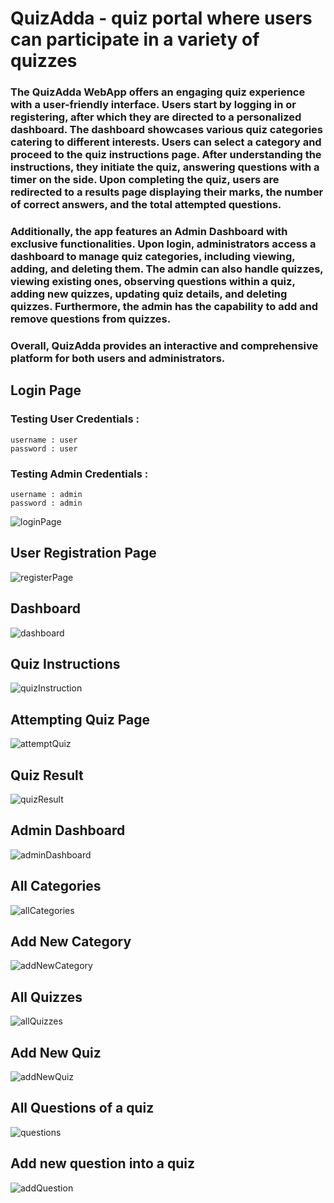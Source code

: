 # QuizAdda - quiz portal where users can participate in a variety of quizzes

### The QuizAdda WebApp offers an engaging quiz experience with a user-friendly interface. Users start by logging in or registering, after which they are directed to a personalized dashboard. The dashboard showcases various quiz categories catering to different interests. Users can select a category and proceed to the quiz instructions page. After understanding the instructions, they initiate the quiz, answering questions with a timer on the side. Upon completing the quiz, users are redirected to a results page displaying their marks, the number of correct answers, and the total attempted questions.

### Additionally, the app features an Admin Dashboard with exclusive functionalities. Upon login, administrators access a dashboard to manage quiz categories, including viewing, adding, and deleting them. The admin can also handle quizzes, viewing existing ones, observing questions within a quiz, adding new quizzes, updating quiz details, and deleting quizzes. Furthermore, the admin has the capability to add and remove questions from quizzes.

### Overall, QuizAdda provides an interactive and comprehensive platform for both users and administrators.

## Login Page

### Testing User Credentials : 
    username : user
    password : user

### Testing Admin Credentials : 
    username : admin
    password : admin

![loginPage](https://res.cloudinary.com/satish07/image/upload/v1704128491/QuizAdda/pbhnqsgh44jauxubevld.png)

## User Registration Page
![registerPage](https://res.cloudinary.com/satish07/image/upload/v1704128881/QuizAdda/fdpinegwzpl9fgqihnmw.png)

## Dashboard
![dashboard](https://res.cloudinary.com/satish07/image/upload/v1704129092/QuizAdda/bdqgypixsnd9cwgxckjc.png)

## Quiz Instructions
![quizInstruction](https://res.cloudinary.com/satish07/image/upload/v1704129201/QuizAdda/fhdvrjayrrbp4ro7su48.png)

## Attempting Quiz Page
![attemptQuiz](https://res.cloudinary.com/satish07/image/upload/v1704129381/QuizAdda/sw631kek259qsw1lxecj.png)

## Quiz Result
![quizResult](https://res.cloudinary.com/satish07/image/upload/v1704129572/QuizAdda/pc0gbyhmbshkx1qjpa1k.png)

## Admin Dashboard
![adminDashboard](https://res.cloudinary.com/satish07/image/upload/v1704130993/QuizAdda/xiic0cikjpr0nsqydayt.png)

## All Categories
![allCategories](https://res.cloudinary.com/satish07/image/upload/v1704131099/QuizAdda/mbtqep0thancgacmdn7t.png)

## Add New Category
![addNewCategory](https://res.cloudinary.com/satish07/image/upload/v1704131176/QuizAdda/w37qifjj58yssqwrjttr.png)

## All Quizzes
![allQuizzes](https://res.cloudinary.com/satish07/image/upload/v1704131756/QuizAdda/gzx1jfedaksknu9mdtux.png)

## Add New Quiz
![addNewQuiz](https://res.cloudinary.com/satish07/image/upload/v1704131788/QuizAdda/thuhchkq8loii1dbpddi.png)

## All Questions of a quiz
![questions](https://res.cloudinary.com/satish07/image/upload/v1704131816/QuizAdda/ev7al1xwrbsieyjjaayc.png)

## Add new question into a quiz
![addQuestion](https://res.cloudinary.com/satish07/image/upload/v1704131841/QuizAdda/lkxmcrlceysuuxolgwq5.png)


